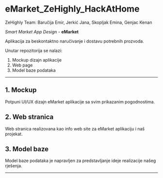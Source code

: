 # eMarket_ZeHighly_HackAtHome

ZeHighly Team: Baručija Emir, Jerkić Jana, Skopljak Emina, Genjac Kenan

<i>Smart Market App Design</i> - <b>eMarket</b>

Aplikacija za beskontaktno naručivanje i dostavu potrebnih prozvoda.

Unutar repozitorija se nalazi:
  1. Mockup dizajn aplikacije
  2. Web page
  3. Model baze podataka
-----------
<b>1. Mockup</b>
- 
  Potpuni UI/UX dizajn eMarket aplikacije sa svim prikazanim pogodnostima.

<b>2. Web stranica</b>
-
  Web stranica realizovana kao info web site za eMarket aplikaciju i naš projekat.

<b>3. Model baze</b>
-
  Model baze podataka je napravljen za predstavljanje ideje realizacije našeg rješenja.

-----------
